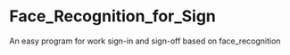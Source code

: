 # Face_Recognition_for_Sign
An easy program for work sign-in and sign-off based on face_recognition
